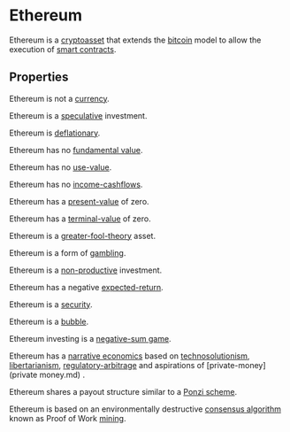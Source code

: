# Ethereum

Ethereum is a [cryptoasset](cryptoasset.md) that extends the [bitcoin](bitcoin.md) model to allow the execution of [smart contracts](smart-contracts.md).

## Properties

Ethereum is not a [currency](currency.md).

Ethereum is a [speculative](speculation.md) investment. 

Ethereum is [deflationary](deflationary.md).

Ethereum has no [fundamental value](fundamental-value.md).

Ethereum has no [use-value](use-value.md).

Ethereum has no [income-cashflows](income-cashflows.md).

Ethereum has a [present-value](present-value.md) of zero.

Ethereum has a [terminal-value](terminal-value.md) of zero.

Ethereum is a [greater-fool-theory](greater-fool-theory.md) asset.

Ethereum is a form of [gambling](gambling.md).

Ethereum is a [non-productive](productive-asset.md) investment.

Ethereum has a negative [expected-return](expected-return.md).

Ethereum is a [security](security.md).

Ethereum is a [bubble](bubble.md).

Ethereum investing is a [negative-sum game](zero-sum-game.md).

Ethereum has a [narrative economics](../claims/narrative-economics.md) based on [technosolutionism](ideologies/technosolutionism.md), [libertarianism](ideologies/libertarianism.md), [regulatory-arbitrage](regulatory-arbitrage.md) and aspirations of [private-money](private money.md) .

Ethereum shares a payout structure similar to a [Ponzi scheme](ponzi-scheme.md).

Ethereum is based on an environmentally destructive [consensus algorithm](consensus-algorithm.md) known as Proof of Work [mining](mining.md).